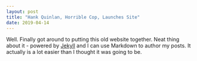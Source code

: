 ```yaml
---
layout: post
title: "Hank Quinlan, Horrible Cop, Launches Site"
date: 2019-04-14
---
```


Well. Finally got around to putting this old website together. Neat thing about it - powered by [Jekyll](http://jekyllrb.com) and I can use Markdown to author my posts. It actually is a lot easier than I thought it was going to be.
